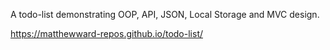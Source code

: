 A todo-list demonstrating OOP, API, JSON, Local Storage and MVC design.

https://matthewward-repos.github.io/todo-list/
